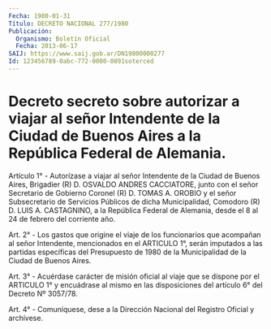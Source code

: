 ```yaml
---
Fecha: 1980-01-31
Título: DECRETO NACIONAL 277/1980
Publicación:
  Organismo: Boletín Oficial
  Fecha: 2013-06-17
SAIJ: https://www.saij.gob.ar/DN19800000277
Id: 123456789-0abc-772-0000-0891soterced
---
```

# Decreto secreto sobre autorizar a viajar al señor Intendente de la Ciudad de Buenos Aires a la República Federal de Alemania.

<a id="1"></a>
Artículo 1° - Autorízase a viajar al señor Intendente de la Ciudad de Buenos Aires, Brigadier (R) D. OSVALDO ANDRES CACCIATORE, junto con el señor Secretario de Gobierno Coronel (R) D. TOMAS A. OROBIO y el señor Subsecretario de Servicios Públicos de dicha Municipalidad, Comodoro (R) D. LUIS A. CASTAGNINO, a la República Federal de Alemania, desde el 8 al 24 de febrero del corriente año.

<a id="2"></a>
Art. 2° - Los gastos que origine el viaje de los funcionarios que acompañan al señor Intendente, mencionados en el ARTICULO 1°, serán imputados a las partidas específicas del Presupuesto de 1980 de la Municipalidad de la Ciudad de Buenos Aires.

<a id="3"></a>
Art. 3° - Acuérdase carácter de misión oficial al viaje que se dispone por el ARTICULO 1° y encuádrase al mismo en las disposiciones del artículo 6° del Decreto Nº 3057/78.

<a id="4"></a>
Art. 4° - Comuníquese, dese a la Dirección Nacional del Registro Oficial y archívese.